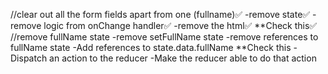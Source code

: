 //clear out all the form fields apart from one (fullname)✅
	-remove state✅
	-remove logic from onChange handler✅
	-remove the html✅
**Check this✅
//remove fullName state
-remove setFullName state
-remove references to fullName state
-Add references to state.data.fullName
**Check this
-Dispatch an action to the reducer
-Make the reducer able to do that action